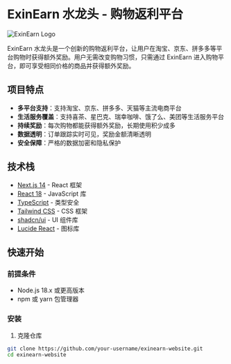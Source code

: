 # ExinEarn 水龙头 - 购物返利平台

![ExinEarn Logo](https://hebbkx1anhila5yf.public.blob.vercel-storage.com/%E9%80%8F%E6%98%8E%E5%B8%A6%E5%AD%97%E6%A8%AA-cTbbXpijhsz9uxlJ0UT1jh0K2odtIC.png)

ExinEarn 水龙头是一个创新的购物返利平台，让用户在淘宝、京东、拼多多等平台购物时获得额外奖励。用户无需改变购物习惯，只需通过 ExinEarn 进入购物平台，即可享受相同价格的商品并获得额外奖励。

## 项目特点

- **多平台支持**：支持淘宝、京东、拼多多、天猫等主流电商平台
- **生活服务覆盖**：支持喜茶、星巴克、瑞幸咖啡、饿了么、美团等生活服务平台
- **持续奖励**：每次购物都能获得额外奖励，长期使用积少成多
- **数据透明**：订单跟踪实时可见，奖励金额清晰透明
- **安全保障**：严格的数据加密和隐私保护

## 技术栈

- [Next.js 14](https://nextjs.org/) - React 框架
- [React 18](https://reactjs.org/) - JavaScript 库
- [TypeScript](https://www.typescriptlang.org/) - 类型安全
- [Tailwind CSS](https://tailwindcss.com/) - CSS 框架
- [shadcn/ui](https://ui.shadcn.com/) - UI 组件库
- [Lucide React](https://lucide.dev/) - 图标库

## 快速开始

### 前提条件

- Node.js 18.x 或更高版本
- npm 或 yarn 包管理器

### 安装

1. 克隆仓库

```bash
git clone https://github.com/your-username/exinearn-website.git
cd exinearn-website
